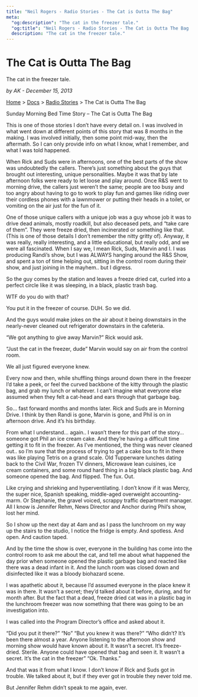```yaml
---
title: "Neil Rogers - Radio Stories - The Cat is Outta The Bag"
meta:
  "og:description": "The cat in the freezer tale."
  "og:title": "Neil Rogers - Radio Stories - The Cat is Outta The Bag    "
  description: "The cat in the freezer tale."
---
```


# The Cat is Outta The Bag

The cat in the freezer tale.

_by AK - December 15, 2013_

[Home](https://neilrogers.org/) > [Docs](https://neilrogers.org/docs) > [Radio Stories](https://neilrogers.org/docs/radio-stories) > The Cat is Outta The Bag

Sunday Morning Bed Time Story – The Cat is Outta The Bag

This is one of those stories I don’t have every detail on. I was involved in what went down at different points of this story that was 8 months in the making. I was involved initially, then some point mid-way, then the aftermath. So I can only provide info on what I know, what I remember, and what I was told happened.

When Rick and Suds were in afternoons, one of the best parts of the show was undoubtedly the callers. There’s just something about the guys that brought out interesting, unique personalities. Maybe it was that by late afternoon folks were ready to let loose and play around. Once R&S went to morning drive, the callers just weren’t the same; people are too busy and too angry about having to go to work to play fun and games like riding over their cordless phones with a lawnmower or putting their heads in a toilet, or vomiting on the air just for the fun of it.

One of those unique callers with a unique job was a guy whose job it was to drive dead animals, mostly roadkill, but also deceased pets, and “take care of them”. They were freeze dried, then incinerated or something like that. (This is one of those details I don’t remember the nitty gritty of). Anyway, it was really, really interesting, and a little educational, but really odd, and we were all fascinated. When I say we, I mean Rick, Suds, Marvin and I. I was producing Randi’s show, but I was ALWAYS hanging around the R&S Show, and spent a ton of time helping out, sitting in the control room during their show, and just joining in the mayhem.. but I digress.

So the guy comes by the station and leaves a freeze dried cat, curled into a perfect circle like it was sleeping, in a black, plastic trash bag.

WTF do you do with that?

You put it in the freezer of course. DUH. So we did.

And the guys would make jokes on the air about it being downstairs in the nearly-never cleaned out refrigerator downstairs in the cafeteria.

“We got anything to give away Marvin?” Rick would ask.

“Just the cat in the freezer, dude” Marvin would say on air from the control room.

We all just figured everyone knew.

Every now and then, while shuffling things around down there in the freezer I’d take a peek, or feel the curved backbone of the kitty through the plastic bag, and grab my lunch or whatever. I can’t imagine what everyone else assumed when they felt a cat-head and ears through that garbage bag.

So… fast forward months and months later. Rick and Suds are in Morning Drive. I think by then Randi is gone, Marvin is gone, and Phil is on in afternoon drive. And it’s his birthday.

From what I understand… again.. I wasn’t there for this part of the story… someone got Phil an ice cream cake. And they’re having a difficult time getting it to fit in the freezer. As I’ve mentioned, the thing was never cleaned out.. so I’m sure that the process of trying to get a cake box to fit in there was like playing Tetris on a grand scale. Old Tupperware lunches dating back to the Civil War, frozen TV dinners, Microwave lean cuisines, ice cream containers, and some round hard thing in a big black plastic bag. And someone opened the bag. And flipped. The fux. Out.

Like crying and shrieking and hyperventilating. I don’t know if it was Mercy, the super nice, Spanish speaking, middle-aged overweight accounting-marm. Or Stephanie, the gravel voiced, scrappy traffic department manager. All I know is Jennifer Rehm, News Director and Anchor during Phil’s show, lost her mind.

So I show up the next day at 4am and as I pass the lunchroom on my way up the stairs to the studio, I notice the fridge is empty. And spotless. And open. And caution taped.

And by the time the show is over, everyone in the building has come into the control room to ask me about the cat, and tell me about what happened the day prior when someone opened the plastic garbage bag and reacted like there was a dead infant in it. And the lunch room was closed down and disinfected like it was a bloody biohazard scene.

I was apathetic about it, because I’d assumed everyone in the place knew it was in there. It wasn’t a secret; they’d talked about it before, during, and for month after. But the fact that a dead, freeze dried cat was in a plastic bag in the lunchroom freezer was now something that there was going to be an investigation into.

I was called into the Program Director’s office and asked about it.

“Did you put it there?” “No” “But you knew it was there?” “Who didn’t? It’s been there almost a year. Anyone listening to the afternoon show and morning show would have known about it. It wasn’t a secret. It’s freeze-dried. Sterile. Anyone could have opened that bag and seen it. It wasn’t a secret. It’s the cat in the freezer” “Ok. Thanks.”

And that was it from what I know. I don’t know if Rick and Suds got in trouble. We talked about it, but if they ever got in trouble they never told me.

But Jennifer Rehm didn’t speak to me again, ever.